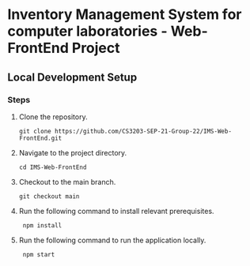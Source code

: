 # Inventory Management System for computer laboratories - Web-FrontEnd Project

## Local Development Setup

### Steps

1. Clone the repository.

   ```
   git clone https://github.com/CS3203-SEP-21-Group-22/IMS-Web-FrontEnd.git
   ```

2. Navigate to the project directory.

   ```
   cd IMS-Web-FrontEnd
   ```

3. Checkout to the main branch.

   ```
   git checkout main
   ```

4. Run the following command to install relevant prerequisites.
   ```
    npm install
   ```
5. Run the following command to run the application locally.
   ```
    npm start
   ```

